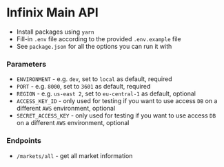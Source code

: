 # Infinix Main API

- Install packages using `yarn`
- Fill-in `.env` file according to the provided `.env.example` file
- See `package.json` for all the options you can run it with

### Parameters

- `ENVIRONMENT` - e.g. `dev`, set to `local` as default, required
- `PORT` - e.g. `8000`, set to `3601` as default, required
- `REGION` - e.g. `us-east 2`, set to `eu-central-1` as default, optional
- `ACCESS_KEY_ID` - only used for testing if you want to use access `DB` on a different `AWS` environment, optional
- `SECRET_ACCESS_KEY` - only used for testing if you want to use access `DB` on a different `AWS` environment, optional

### Endpoints

- `/markets/all` - get all market information
